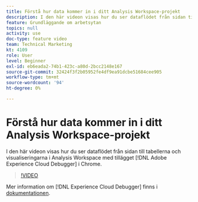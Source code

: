 ```yaml
---
title: Förstå hur data kommer in i ditt Analysis Workspace-projekt
description: I den här videon visas hur du ser dataflödet från sidan till tabellerna och visualiseringarna i Analysis Workspace med tillägget Adobe Experience Cloud Debugger i Chrome.
feature: Grundläggande om arbetsytan
topics: null
activity: use
doc-type: feature video
team: Technical Marketing
kt: 4109
role: User
level: Beginner
exl-id: eb6eada2-74b1-423c-a80d-2bcc2148e167
source-git-commit: 32424f3f2b05952fe4df9ea91dcbe51684cee905
workflow-type: tm+mt
source-wordcount: '94'
ht-degree: 0%

---
```


# Förstå hur data kommer in i ditt Analysis Workspace-projekt

I den här videon visas hur du ser dataflödet från sidan till tabellerna och visualiseringarna i Analysis Workspace med tillägget [!DNL Adobe Experience Cloud Debugger] i Chrome.

>[!VIDEO](https://video.tv.adobe.com/v/31072/?quality=12)

Mer information om [!DNL Experience Cloud Debugger] finns i [dokumentationen](https://docs.adobe.com/content/help/en/debugger/using/experience-cloud-debugger.html).
